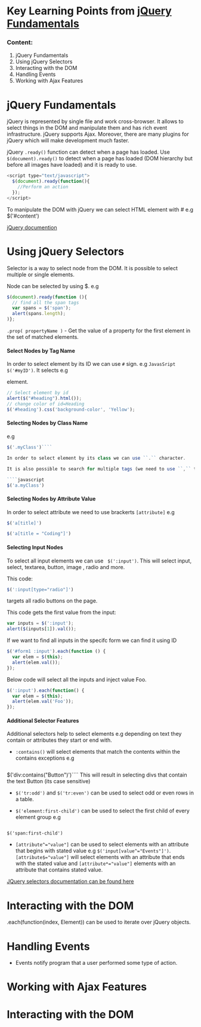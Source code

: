 
# Key Learning Points from [jQuery Fundamentals](https://app.pluralsight.com/library/courses/jquery-fundamentals/table-of-contents)



### Content:
1. jQuery Fundamentals
2. Using jQuery Selectors
3. Interacting with the DOM
4. Handling Events
5. Working with Ajax Features

# jQuery Fundamentals

jQuery is represented by single file and work cross-browser. It allows to select things in the DOM and manipulate them and has rich event infrastructure. jQuery supports Ajax. Moreover, there are many plugins for jQuery which will make development much faster.

jQuery ``.ready()`` function can detect when a page has loaded. Use ``$(document).ready()`` to detect when a page has loaded (DOM hierarchy but before all images have loaded) and it is ready to use.

```javascript
<script type="text/javascript">
  $(document).ready(function(){
    //Perform an action
  });
</script>
```

To manipulate the DOM with jQuery we can select HTML element with # e.g $('#content')

[jQuery documention](https://api.jquery.com/)

# Using jQuery Selectors

Selector is a way to select node from the DOM. It is possible to select multiple or single elements.

Node can be selected by using $. e.g

````javascript
$(document).ready(function (){
  // find all the span tags
  var spans = $('span');
  alert(spans.length);
)};
````

``.prop( propertyName )`` - Get the value of a property for the first element in the set of matched elements.

#### Select Nodes by Tag Name

In order to select element by its ID we can use ``#`` sign. e.g ```JavasSript $('#myID')```. It selects e.g <p id="myID"> element.

````JavaScript
// Select element by id
alert($("#heading").html());
// change color of id=Heading
$('#heading').css('background-color', 'Yellow');
````


#### Selecting Nodes by Class Name
e.g
````JavaScript
$('.myClass')````

In order to select element by its class we can use ``.`` character.

It is also possible to search for multiple tags (we need to use ``,`` to separate the class names. It is also possible to combine elements name with the element names.

````javascript
$('a.myClass')
````


#### Selecting Nodes by Attribute Value
In order to select attribute we need to use brackerts ``[attribute]`` e.g

````javascript
$('a[title]')

$('a[title = "Coding"]')
````

#### Selecting Input Nodes

To select all input elements we can use ``
$(':input')``. This will select input, select, textarea, button, image , radio and more.

This code:

````javaScript
$(':input[type="radio"]')
````
targets all radio buttons on the page.

This code gets the first value from the input:

````javascript
var inputs = $(':input');
alert($(inputs[1]).val());
````

If we want to find all inputs in the specifc form we can find it using ID
````javascript
$('#form1 :input').each(function () {
  var elem = $(this);
  alert(elem.val());
});
````

Below code will select all the inputs and inject value Foo.

````javascript
$(':input').each(function() {
  var elem = $(this);
  alert(elem.val('Foo'));
});
````


#### Additional Selector Features

Additional selectors help to select elements e.g depending on text they contain or attributes they start or end with.

- ``:contains()`` will select elements that match the contents within the contains exceptions e.g

  ````JavaScript
$('div:contains("Button")')````
This will result in selecting divs that contain the text Button (its case sensitive)


- ``$('tr:odd')`` and  ``$('tr:even')`` can be used to select odd or even rows in a table.

- ``$('element:first-child')`` can be used to select the first child of every element group e.g
  ````JavaScript
``$('span:first-child')``

-  ``[attribute^="value"]`` can be used to select elements with an attribute that begins with stated value e.g ``$('input[value^="Events"]')``. ``[attribute$="value"]`` will select elements with an attribute that ends with the stated value and ``[attribute*="value"]`` elements with an attribute that contains stated value.


[JQuery selectors documentation can be found here](http://api.jquery.com/category/selectors/)


# Interacting with the DOM
.each(function(index, Element)) can be used to iterate over jQuery objects.



# Handling Events
- Events notify program that a user performed some type of action.



# Working with Ajax Features


# Interacting with the DOM
